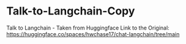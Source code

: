 # Talk-to-Langchain-Copy
Talk to Langchain - Taken from Huggingface
Link to the Original:
https://huggingface.co/spaces/hwchase17/chat-langchain/tree/main
